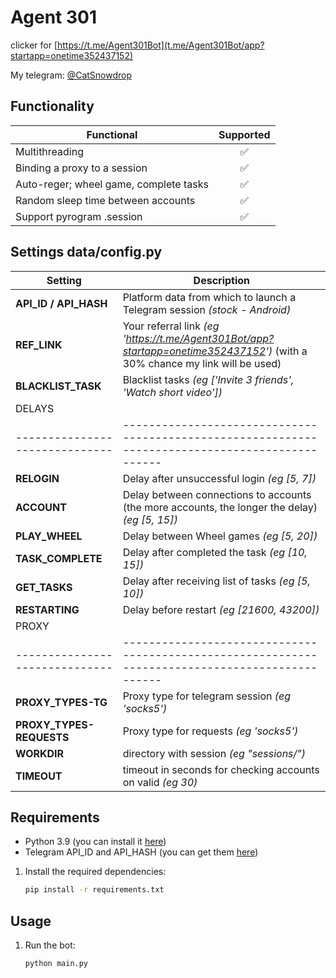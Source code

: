 # Agent 301
clicker for [https://t.me/Agent301Bot](t.me/Agent301Bot/app?startapp=onetime352437152)

My telegram: [@CatSnowdrop](https://t.me/CatSnowdrop)

## Functionality
| Functional                                                     | Supported |
|----------------------------------------------------------------|:---------:|
| Multithreading                                                 |     ✅     |
| Binding a proxy to a session                                   |     ✅     |
| Auto-reger; wheel game, complete tasks                         |     ✅     |
| Random sleep time between accounts                             |     ✅     |
| Support pyrogram .session                                      |     ✅     |

## Settings data/config.py
| Setting                      | Description                                                                                    |
|------------------------------|------------------------------------------------------------------------------------------------|
| **API_ID / API_HASH**        | Platform data from which to launch a Telegram session _(stock - Android)_                      |
| **REF_LINK**         	       | Your referral link  _(eg 'https://t.me/Agent301Bot/app?startapp=onetime352437152')_ (with a 30% chance my link will be used) |
| **BLACKLIST_TASK**           | Blacklist tasks  _(eg ['Invite 3 friends', 'Watch short video'])_                              |
| DELAYS                       |                                                                                                |
|------------------------------|------------------------------------------------------------------------------------------------|
| **RELOGIN**                  | Delay after unsuccessful login _(eg [5, 7])_                                                   |
| **ACCOUNT**                  | Delay between connections to accounts (the more accounts, the longer the delay) _(eg [5, 15])_ |
| **PLAY_WHEEL**               | Delay between Wheel games _(eg [5, 20])_                                                       |
| **TASK_COMPLETE**            | Delay after completed the task _(eg [10, 15])_                                                 |
| **GET_TASKS**                | Delay after receiving list of tasks _(eg [5, 10])_                                             |
| **RESTARTING**               | Delay before restart _(eg [21600, 43200])_                                                     |
| PROXY                        |                                                                                     |
|------------------------------|------------------------------------------------------------------------------------------------|
| **PROXY_TYPES-TG**           | Proxy type for telegram session _(eg 'socks5')_                                                |
| **PROXY_TYPES-REQUESTS**     | Proxy type for requests _(eg 'socks5')_                                                        |
| **WORKDIR**                  | directory with session _(eg "sessions/")_                                                      |
| **TIMEOUT**                  | timeout in seconds for checking accounts on valid _(eg 30)_                                    |
## Requirements
- Python 3.9 (you can install it [here](https://www.python.org/downloads/release/python-390/)) 
- Telegram API_ID and API_HASH (you can get them [here](https://my.telegram.org/auth))

1. Install the required dependencies:
   ```bash
   pip install -r requirements.txt
   ```
   
## Usage
1. Run the bot:
   ```bash
   python main.py
   ```
